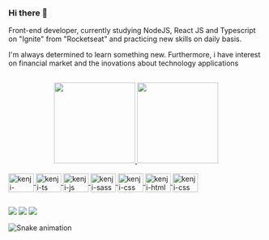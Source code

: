 ### Hi there 👋

<p>Front-end developer, currently studying NodeJS, React JS and Typescript on "Ignite" from "Rocketseat" and practicing new skills on daily basis.</p>
<p>I'm always determined to learn something new. Furthermore, i have interest on financial market and the inovations about technology applications</p>

##

<div align="center">
  <a href="https://github.com/iwatanikenji" target="_blank">
  <img height="160em" src="https://github-readme-stats.vercel.app/api?username=iwatanikenji&show_icons=true&theme=apprentice&include_all_commits=true&count_private=true"/>
  <img height="160em" src="https://github-readme-stats.vercel.app/api/top-langs/?username=iwatanikenji&layout=compact&langs_count=7&theme=apprentice "/>
</div>
  
<div style="display: inline_block"><br>
  <img align="center" alt="kenji-reactjs" height="37,5" width="50" src="https://cdn.jsdelivr.net/gh/devicons/devicon/icons/react/react-original.svg" />
  <img align="center" alt="kenji-ts" height="37,5" width="50" src="https://cdn.jsdelivr.net/gh/devicons/devicon/icons/typescript/typescript-plain.svg" />
  <img align="center" alt="kenji-js" height="37,5" width="50" src="https://cdn.jsdelivr.net/gh/devicons/devicon/icons/javascript/javascript-plain.svg" />
  <img align="center" alt="kenji-sass" height="37,5" width="50" src="https://cdn.jsdelivr.net/gh/devicons/devicon/icons/sass/sass-original.svg" />
  <img align="center" alt="kenji-css" height="37,5" width="50"  src="https://cdn.jsdelivr.net/gh/devicons/devicon/icons/css3/css3-plain.svg" />  
  <img align="center" alt="kenji-html" height="37,5" width="50" src="https://cdn.jsdelivr.net/gh/devicons/devicon/icons/html5/html5-plain.svg" />
  <img align="center" alt="kenji-css" height="37,5" width="50" src="https://cdn.jsdelivr.net/gh/devicons/devicon/icons/git/git-plain.svg" />
</div>
  
  ##
  
<div> 
  <a href = "https://www.linkedin.com/in/kleverson-kenji-iwatani/"><img src="https://img.shields.io/badge/LinkedIn-0077B5?style=for-the-badge&logo=linkedin&logoColor=white" target="_blank"></a>
  <a href = "mailto:kleversonkenji@gmail.com"><img src="https://img.shields.io/badge/Gmail-D14836?style=for-the-badge&logo=gmail&logoColor=white" target="_blank"></a>
  <a href="https://instagram.com/kleverson.iwatani" target="_blank"><img src="https://img.shields.io/badge/-Instagram-%23E4405F?style=for-the-badge&logo=instagram&logoColor=white" target="_blank"></a>
 
  ![Snake animation](https://github.com/iwatanikenji/iwatanikenji/blob/output/github-contribution-grid-snake.svg)
</div>

<!--
Here are some ideas to get you started:

- 🔭 I’m currently working on ...
- 🌱 I’m currently learning 
- 👯 I’m looking to collaborate on ...
- 🤔 I’m looking for help with ...
- 💬 Ask me about ...
- 📫 How to reach me: ...
- 😄 Pronouns: ...
- ⚡ Fun fact: ...
-->
